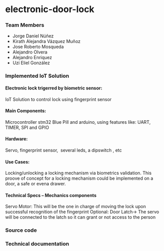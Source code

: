 # electronic-door-lock

### Team Members
- Jorge Daniel Núñez
- Kirath Alejandra Vázquez Muñoz
- Jose Roberto Mosqueda
- Alejandro Olvera
- Alejandro Enriquez
- Uzi Eliel González 

### Implemented IoT Solution

#### Electronic lock trigerred by biometric sensor: 
IoT Solution to control  lock using fingerprint sensor
#### Main Components:
Microcontroller stm32 Blue Pill and arduino, using features like: UART, TIMER, SPI and GPIO
#### Hardware:
Servo, fingerprint sensor,  several leds, a dipswitch , etc
#### Use Cases:
Locking/unlocking a locking mechanism via biometrics validation. This proove of concept for a locking mechanism could be implemented on a door, a safe or evena drawer.

#### Technical Specs – Mechanics components
Servo Motor: This will be the one in charge of moving the lock upon successful recognition of the fingerprint
Optional:
  Door Latch-> The servo will be connected to the latch so it can grant or not access to the person

### Source code

### Technical documentation
